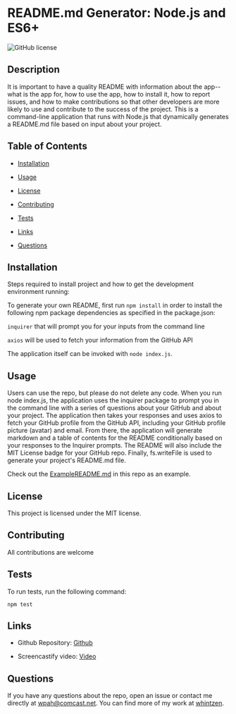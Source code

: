 # README.md Generator: Node.js and ES6+
  

![GitHub license](https://img.shields.io/badge/license-MIT-blue.svg)


## Description 

It is important to have a quality README with information about the app--what is the app for, how to use the app, 
how to install it, how to report issues, and how to make contributions so that other developers are more likely to 
use and contribute to the success of the project.
This is a command-line application that runs with Node.js that dynamically generates a README.md file based on input 
about your project.

## Table of Contents 

* [Installation](#installation)

* [Usage](#usage)

* [License](#license)

* [Contributing](#contributing)

* [Tests](#tests)

* [Links](#links)

* [Questions](#questions)

## Installation

Steps required to install project and how to get the development environment running:

To generate your own README, first run `npm install` in order to install the following npm package dependencies as specified in the package.json:

`inquirer` that will prompt you for your inputs from the command line

`axios` will be used to fetch your information from the GitHub API

The application itself can be invoked with `node index.js`.

## Usage
Users can use the repo, but please do not delete any code.
When you run node index.js, the application uses the inquirer package to prompt you in the command line with a 
series of questions about your GitHub and about your project.
The application then takes your responses and uses axios to fetch your GitHub profile from the GitHub API, including 
your GitHub profile picture (avatar) and email. From there, the application will generate markdown and a table of 
contents for the README conditionally based on your responses to the Inquirer prompts. The README will also include the MIT License badge for your GitHub repo.
Finally, fs.writeFile is used to generate your project's README.md file.

Check out the [ExampleREADME.md](https://github.com/whintzen/W9_HW_CommandLineReadme/blob/master/ExampleREADME.md) in this repo as an example.

## License
This project is licensed under the MIT license.
  
## Contributing
All contributions are welcome

## Tests
To run tests, run the following command:

```
npm test
```

## Links
* Github Repository: 
    [Github](https://github.com/whintzen/W9_HW_CommandLineReadme)
  
* Screencastify video: 
    [Video](https://drive.google.com/file/d/1MhJF_NumGGp92i7tk8TFHk8bSxFO20De/view?usp=sharing)
     
## Questions

If you have any questions about the repo, open an issue or contact me directly at wpah@comcast.net. You can find more of my work at [whintzen](https://github.com/whintzen/).

